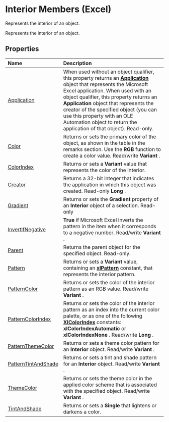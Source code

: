 
# Interior Members (Excel)
Represents the interior of an object.

Represents the interior of an object.


## Properties



|**Name**|**Description**|
|:-----|:-----|
|[Application](d278fe57-7082-131d-6f14-34def9fd1838.md)|When used without an object qualifier, this property returns an  **[Application](19b73597-5cf9-4f56-8227-b5211f657f6f.md)** object that represents the Microsoft Excel application. When used with an object qualifier, this property returns an **Application** object that represents the creator of the specified object (you can use this property with an OLE Automation object to return the application of that object). Read-only.|
|[Color](eb19fc67-51b8-d6f0-d6e3-a02e3a90b4e1.md)|Returns or sets the primary color of the object, as shown in the table in the remarks section. Use the  **RGB** function to create a color value. Read/write **Variant** .|
|[ColorIndex](6d1a5bc9-7157-61e0-1e1d-b44974002c78.md)|Returns or sets a  **Variant** value that represents the color of the interior.|
|[Creator](e1cc823c-b673-7598-cb6f-d7aa66b66798.md)|Returns a 32-bit integer that indicates the application in which this object was created. Read-only  **Long** .|
|[Gradient](23e55b1c-2fc8-af37-d674-0bb8dd2b1af7.md)|Returns or sets the  **Gradient** property of an **Interior** object of a selection. Read-only|
|[InvertIfNegative](4b803a8b-5e30-8f90-2f26-a37d2dada48b.md)| **True** if Microsoft Excel inverts the pattern in the item when it corresponds to a negative number. Read/write **Variant** .|
|[Parent](16fe3a67-2fce-1ed9-abf3-665f4e9ee9d4.md)|Returns the parent object for the specified object. Read-only.|
|[Pattern](90587a6d-273c-00df-bb12-1a4415591705.md)|Returns or sets a  **Variant** value, containing an **[xlPattern](e530d609-fe6b-d998-a5be-5d88828a22e7.md)** constant, that represents the interior pattern.|
|[PatternColor](44d3e506-56a4-e021-4b7c-452169a6dbf2.md)|Returns or sets the color of the interior pattern as an RGB value. Read/write  **Variant** .|
|[PatternColorIndex](e7e89281-e179-bea9-58bf-110f7a4aab8d.md)|Returns or sets the color of the interior pattern as an index into the current color palette, or as one of the following  **[XlColorIndex](b925578b-d654-61fa-03fa-67631ea8c5d1.md)** constants: **xlColorIndexAutomatic** or **xlColorIndexNone** . Read/write **Long** .|
|[PatternThemeColor](c8a7d948-8e48-b8bc-16f2-aec6923e4652.md)|Returns or sets a theme color pattern for an  **Interior** object. Read/write **Variant** .|
|[PatternTintAndShade](0213fb37-6dd3-af4b-0ff6-ce530862875f.md)|Returns or sets a tint and shade pattern for an  **Interior** object. Read/write **Variant** .|
|[ThemeColor](52c0f8a9-2cfb-1fb9-4949-dcc031ac78d8.md)|Returns or sets the theme color in the applied color scheme that is associated with the specified object. Read/write  **Variant** .|
|[TintAndShade](45b12e93-1a6d-b5a3-b31d-4b41d87f3f73.md)|Returns or sets a  **Single** that lightens or darkens a color.|
